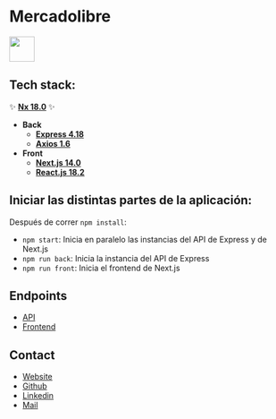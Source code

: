 # Mercadolibre

<a alt="Nx logo" href="https://nx.dev" target="_blank" rel="noreferrer"><img src="https://raw.githubusercontent.com/nrwl/nx/master/images/nx-logo.png" width="45"></a>

## Tech stack: 
✨ **[Nx 18.0](https://nx.dev)** ✨
- **Back**
  - **[Express 4.18](https://expressjs.com/)**
  - **[Axios 1.6](https://axios-http.com/)**
- **Front**
  - **[Next.js 14.0](https://nextjs.org/)**
  - **[React.js 18.2](https://react.dev/)**


## Iniciar las distintas partes de la aplicación:

Después de correr `npm install`:

- `npm start`: Inicia en paralelo las instancias del API de Express y de Next.js
- `npm run back`: Inicia la instancia del API de Express
- `npm run front`: Inicia el frontend de Next.js

## Endpoints

- [API](http://localhost:3333/api)
- [Frontend](http://localhost:3000)

## Contact
- [Website](https://nomeacuerdo.co)
- [Github](https://github.com/nomeacuerdo)
- [Linkedin](https://www.linkedin.com/in/nomeacuerdo/)
- [Mail](mailto:nomeacuerdo@gmail.com)
